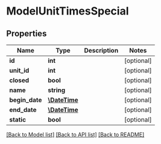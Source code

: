 # ModelUnitTimesSpecial

## Properties
Name | Type | Description | Notes
------------ | ------------- | ------------- | -------------
**id** | **int** |  | [optional] 
**unit_id** | **int** |  | [optional] 
**closed** | **bool** |  | [optional] 
**name** | **string** |  | [optional] 
**begin_date** | [**\DateTime**](\DateTime.md) |  | [optional] 
**end_date** | [**\DateTime**](\DateTime.md) |  | [optional] 
**static** | **bool** |  | [optional] 

[[Back to Model list]](../README.md#documentation-for-models) [[Back to API list]](../README.md#documentation-for-api-endpoints) [[Back to README]](../README.md)



